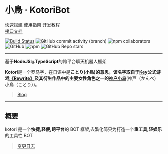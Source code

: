 # 小鳥 · KotoriBot

[快速搭建](./docs/CREATE.md)
[使用指南](./docs/GUIDE.md)
[开发教程](./docs/DEVELOP.md)  
[接口文档](./docs/INTERFACE.md)

[![Build Status](https://app.travis-ci.com/BIYUEHU/kotori-bot.svg?branch=master)](https://app.travis-ci.com/BIYUEHU/kotori-bot) ![GitHub commit activity (branch)](https://img.shields.io/github/commit-activity/t/BIYUEHU/kotori-bot/master) ![npm collaborators](https://img.shields.io/npm/collaborators/kotori-bot) ![GitHub](https://img.shields.io/github/license/biyuehu/kotori-bot?color=deepgreen) ![npm](https://img.shields.io/npm/v/kotori-bot) ![GitHub Repo stars](https://img.shields.io/github/stars/biyuehu/kotori-bot?style=social)

---

基于**NodeJS**与**TypeScript**的跨平台聊天机器人框架

**Kotori**是一个罗马字，在日语中是**ことり(小鳥)**的意思，该名字取自于[Key](http://key.visualarts.gr.jp/)公式游戏[《Rewrite》](https://bgm.tv/subject/4022)及其衍生作品中的主要女性角色之一的**[神户小鸟](https://bgm.tv/character/12063)**(神戸（かんべ） 小鳥（ことり）)。

> [Blog](https://hotaru.icu)

---

## 概要

kotori 是一个**快捷,轻便,跨平台**的 BOT 框架,去繁化简只为打造一个**重工具,轻娱乐**的工具性 BOT

> [变更日志](CHANGELOG.md)
